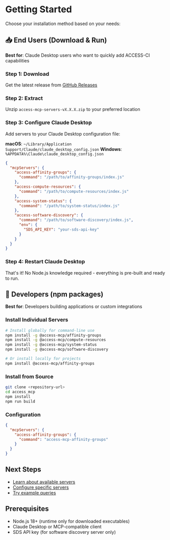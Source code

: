 # Getting Started

Choose your installation method based on your needs:

## 📥 End Users (Download & Run)

**Best for**: Claude Desktop users who want to quickly add ACCESS-CI capabilities

### Step 1: Download
Get the latest release from [GitHub Releases](https://github.com/your-repo/releases)

### Step 2: Extract
Unzip `access-mcp-servers-vX.X.X.zip` to your preferred location

### Step 3: Configure Claude Desktop

Add servers to your Claude Desktop configuration file:

**macOS**: `~/Library/Application Support/Claude/claude_desktop_config.json`
**Windows**: `%APPDATA%\Claude\claude_desktop_config.json`

```json
{
  "mcpServers": {
    "access-affinity-groups": {
      "command": "/path/to/affinity-groups/index.js"
    },
    "access-compute-resources": {
      "command": "/path/to/compute-resources/index.js"
    },
    "access-system-status": {
      "command": "/path/to/system-status/index.js"
    },
    "access-software-discovery": {
      "command": "/path/to/software-discovery/index.js",
      "env": {
        "SDS_API_KEY": "your-sds-api-key"
      }
    }
  }
}
```

### Step 4: Restart Claude Desktop

That's it! No Node.js knowledge required - everything is pre-built and ready to run.

## 🔧 Developers (npm packages)

**Best for**: Developers building applications or custom integrations

### Install Individual Servers

```bash
# Install globally for command-line use
npm install -g @access-mcp/affinity-groups
npm install -g @access-mcp/compute-resources
npm install -g @access-mcp/system-status
npm install -g @access-mcp/software-discovery

# Or install locally for projects
npm install @access-mcp/affinity-groups
```

### Install from Source

```bash
git clone <repository-url>
cd access_mcp
npm install
npm run build
```

### Configuration

```json
{
  "mcpServers": {
    "access-affinity-groups": {
      "command": "access-mcp-affinity-groups"
    }
  }
}
```

## Next Steps

- [Learn about available servers](/servers/)
- [Configure specific servers](/reference/configuration)
- [Try example queries](/reference/examples)

## Prerequisites

- Node.js 18+ (runtime only for downloaded executables)
- Claude Desktop or MCP-compatible client
- SDS API key (for software discovery server only)